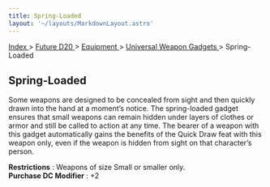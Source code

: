 ```yaml
---
title: Spring-Loaded
layout: '~/layouts/MarkdownLayout.astro'
---
```


[ Index ](/) > [ Future D20 ](/future.d20.srd) > [ Equipment ](/future.d20.srd/equipment) > [ Universal Weapon Gadgets ](/future.d20.srd/equipment/gadgets.universal.weapons) > Spring-Loaded

##  Spring-Loaded

Some weapons are designed to be concealed from sight and then quickly drawn
into the hand at a moment’s notice. The spring-loaded gadget ensures that
small weapons can remain hidden under layers of clothes or armor and still be
called to action at any time. The bearer of a weapon with this gadget
automatically gains the benefits of the Quick Draw feat with this weapon only,
even if the weapon is hidden from sight on that character’s person.

**Restrictions** : Weapons of size Small or smaller only.  
**Purchase DC Modifier** : +2

